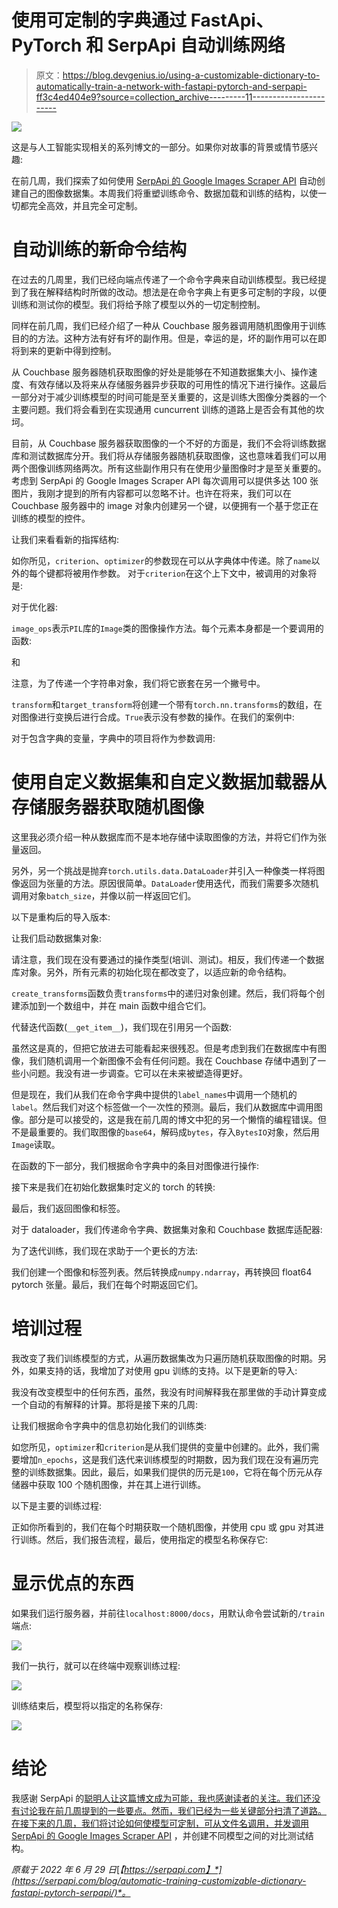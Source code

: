 # 使用可定制的字典通过 FastApi、PyTorch 和 SerpApi 自动训练网络

> 原文：<https://blog.devgenius.io/using-a-customizable-dictionary-to-automatically-train-a-network-with-fastapi-pytorch-and-serpapi-ff3c4ed404e9?source=collection_archive---------11----------------------->

![](img/3dcc099ef1ad100bcbd285964722f63f.png)

这是与人工智能实现相关的系列博文的一部分。如果你对故事的背景或情节感兴趣:

在前几周，我们探索了如何使用 [SerpApi 的 Google Images Scraper API](https://serpapi.com/images-results) 自动创建自己的图像数据集。本周我们将重塑训练命令、数据加载和训练的结构，以使一切都完全高效，并且完全可定制。

# 自动训练的新命令结构

在过去的几周里，我们已经向端点传递了一个命令字典来自动训练模型。我已经提到了我在解释结构时所做的改动。想法是在命令字典上有更多可定制的字段，以便训练和测试你的模型。我们将给予除了模型以外的一切定制控制。

同样在前几周，我们已经介绍了一种从 Couchbase 服务器调用随机图像用于训练目的的方法。这种方法有好有坏的副作用。但是，幸运的是，坏的副作用可以在即将到来的更新中得到控制。

从 Couchbase 服务器随机获取图像的好处是能够在不知道数据集大小、操作速度、有效存储以及将来从存储服务器异步获取的可用性的情况下进行操作。这最后一部分对于减少训练模型的时间可能是至关重要的，这是训练大图像分类器的一个主要问题。我们将会看到在实现通用 cuncurrent 训练的道路上是否会有其他的坎坷。

目前，从 Couchbase 服务器获取图像的一个不好的方面是，我们不会将训练数据库和测试数据库分开。我们将从存储服务器随机获取图像，这也意味着我们可以用两个图像训练网络两次。所有这些副作用只有在使用少量图像时才是至关重要的。考虑到 SerpApi 的 Google Images Scraper API 每次调用可以提供多达 100 张图片，我刚才提到的所有内容都可以忽略不计。也许在将来，我们可以在 Couchbase 服务器中的 image 对象内创建另一个键，以便拥有一个基于您正在训练的模型的控件。

让我们来看看新的指挥结构:

如你所见，`criterion`、`optimizer`的参数现在可以从字典体中传递。除了`name`以外的每个键都将被用作参数。
对于`criterion`在这个上下文中，被调用的对象将是:

对于优化器:

`image_ops`表示`PIL`库的`Image`类的图像操作方法。每个元素本身都是一个要调用的函数:

和

注意，为了传递一个字符串对象，我们将它嵌套在另一个撇号中。

`transform`和`target_transform`将创建一个带有`torch.nn.transforms`的数组，在对图像进行变换后进行合成。`True`表示没有参数的操作。在我们的案例中:

对于包含字典的变量，字典中的项目将作为参数调用:

# 使用自定义数据集和自定义数据加载器从存储服务器获取随机图像

这里我必须介绍一种从数据库而不是本地存储中读取图像的方法，并将它们作为张量返回。

另外，另一个挑战是抛弃`torch.utils.data.DataLoader`并引入一种像类一样将图像返回为张量的方法。原因很简单。`DataLoader`使用迭代，而我们需要多次随机调用对象`batch_size`，并像以前一样返回它们。

以下是重构后的导入版本:

让我们启动数据集对象:

请注意，我们现在没有要通过的操作类型(培训、测试)。相反，我们传递一个数据库对象。另外，所有元素的初始化现在都改变了，以适应新的命令结构。

`create_transforms`函数负责`transforms`中的递归对象创建。然后，我们将每个创建添加到一个数组中，并在 main 函数中组合它们。

代替迭代函数(`__get_item__`)，我们现在引用另一个函数:

虽然这是真的，但把它放进去可能看起来很残忍。但是考虑到我们在数据库中有图像，我们随机调用一个新图像不会有任何问题。我在 Couchbase 存储中遇到了一些小问题。我没有进一步调查。它可以在未来被塑造得更好。

但是现在，我们从我们在命令字典中提供的`label_names`中调用一个随机的`label`。然后我们对这个标签做一个一次性的预测。最后，我们从数据库中调用图像。部分是可以接受的，这是我在前几周的博文中犯的另一个懒惰的编程错误。但不是最重要的。我们取图像的`base64`，解码成`bytes`，存入`BytesIO`对象，然后用`Image`读取。

在函数的下一部分，我们根据命令字典中的条目对图像进行操作:

接下来是我们在初始化数据集时定义的 torch 的转换:

最后，我们返回图像和标签。

对于 dataloader，我们传递命令字典、数据集对象和 Couchbase 数据库适配器:

为了迭代训练，我们现在求助于一个更长的方法:

我们创建一个图像和标签列表。然后转换成`numpy.ndarray`，再转换回 float64 pytorch 张量。最后，我们在每个时期返回它们。

# 培训过程

我改变了我们训练模型的方式，从遍历数据集改为只遍历随机获取图像的时期。另外，如果支持的话，我增加了对使用 gpu 训练的支持。以下是更新的导入:

我没有改变模型中的任何东西，虽然，我没有时间解释我在那里做的手动计算变成一个自动的有解释的计算。那将是接下来的几周:

让我们根据命令字典中的信息初始化我们的训练类:

如您所见，`optimizer`和`criterion`是从我们提供的变量中创建的。此外，我们需要增加`n_epochs`，这是我们迭代来训练模型的时期数，因为我们现在没有遍历完整的训练数据集。因此，最后，如果我们提供的历元是`100`，它将在每个历元从存储器中获取 100 个随机图像，并在其上进行训练。

以下是主要的训练过程:

正如你所看到的，我们在每个时期获取一个随机图像，并使用 cpu 或 gpu 对其进行训练。然后，我们报告流程，最后，使用指定的模型名称保存它:

# 显示优点的东西

如果我们运行服务器，并前往`localhost:8000/docs`，用默认命令尝试新的`/train`端点:

![](img/e69a0f9029dcf39913617a54622edeb3.png)

我们一执行，就可以在终端中观察训练过程:

![](img/c5f25daa5d6151ee1a55d7897fc7ae3f.png)

训练结束后，模型将以指定的名称保存:

![](img/5da15178ff60014ae1d0b84fc8554fae.png)

# 结论

我感谢 SerpApi 的[聪明人让这篇博文成为可能，我也感谢读者的关注。我们还没有讨论我在前几周提到的一些要点。然而，我们已经为一些关键部分扫清了道路。在接下来的几周，我们将讨论如何使模型可定制，可从文件名调用，并发调用](https://serpapi.com/team) [SerpApi 的 Google Images Scraper API](https://serpapi.com/images-results) ，并创建不同模型之间的对比测试结构。

*原载于 2022 年 6 月 29 日*[*【https://serpapi.com】*](https://serpapi.com/blog/automatic-training-customizable-dictionary-fastapi-pytorch-serpapi/)*。*